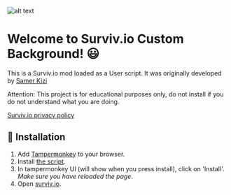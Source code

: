 ![alt text](https://raw.githubusercontent.com/iBLiSSIN/SimpleSurviv/master/Visuals/1483972F-3F2C-4036-BD48-A9843EB7CA07.jpeg "Survivio Banner")

# Welcome to Surviv.io Custom Background! 😃

This is a Surviv.io mod loaded as a User script. It was originally developed by [Samer Kizi](https://github.com/Samer-Kizi)

Attention: This project is for educational purposes only, do not install if you do not understand what you are doing.

[Surviv.io privacy policy](https://surviv.io/privacy.html)

## 🔨 Installation

1. Add [Tampermonkey](https://www.tampermonkey.net/) to your browser. 
2. Install [the script](https://raw.githubusercontent.com/iBLiSSIN/Surviv.io_Darktheme/main/Darktheme%20%26%20CustomBG%20(16k%20resolution)). 
3. In tampermonkey UI (will show when you press install), click on 'Install'. *Make sure you have reloaded the page.*
4. Open [surviv.io](http://surviv.io).
